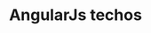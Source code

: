 ---
layout: post
title: AngularJs techos
categories: [ecrits, presentation]
resume: Présentation d'AngularJs à l'équipe technique d'ITK
images: ["/img/presentation/angularjs-logo.png"]
directLink: "http://manland.github.io/slides-angularjs/tech/"
---